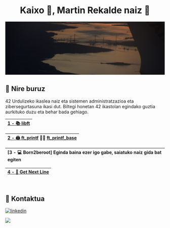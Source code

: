<h1 align="center">Kaixo 👋, Martin Rekalde naiz 🦆</h1>

![Logo](https://github.com/MartinRekalde/MartinRekalde/blob/main/DSC_0340Recortado.JPG)

## 🚀 Nire buruz
42 Urdulizeko ikaslea naiz eta sistemen administratzazioa eta zibersegurtasuna ikasi dut.
Biltegi honetan 42 ikastolan egindako guztia aurkituko duzu eta behar bada gehiago.
<br>

| [1 - 📚 libft](https://github.com/MartinRekalde/Libft) |
|:--|

| [2 - 🖨 ft_printf](https://github.com/MartinRekalde/ft_printf) 🚧🚧 [ft_printf_base](https://github.com/MartinRekalde/ft_printf_base) |
|:--|

| [3 - 💻 Born2beroot] Eginda baina ezer igo gabe, saiatuko naiz gida bat egiten |
|:--|

| [4 - 📄 Get Next Line](https://github.com/MartinRekalde/Get-Next-Line) |
|:--|
<br>

## 🔗 Kontaktua
[![linkedin](https://img.shields.io/badge/linkedin-0A66C2?style=for-the-badge&logo=linkedin&logoColor=white)](https://www.linkedin.com/in/martin-rekalde/)

![](https://github-readme-stats.vercel.app/api/top-langs/?username=MartinRekalde&theme=dark&hide_border=false&include_all_commits=false&count_private=false&layout=compact)
